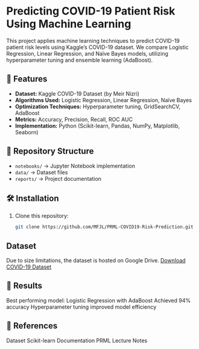 # Predicting COVID-19 Patient Risk Using Machine Learning
This project applies machine learning techniques to predict COVID-19 patient risk levels using Kaggle’s COVID-19 dataset. We compare Logistic Regression, Linear Regression, and Naïve Bayes models, utilizing hyperparameter tuning and ensemble learning (AdaBoost).

## 📌 Features
- **Dataset:** Kaggle COVID-19 Dataset (by Meir Nizri)
- **Algorithms Used:** Logistic Regression, Linear Regression, Naïve Bayes
- **Optimization Techniques:** Hyperparameter tuning, GridSearchCV, AdaBoost
- **Metrics:** Accuracy, Precision, Recall, ROC AUC
- **Implementation:** Python (Scikit-learn, Pandas, NumPy, Matplotlib, Seaborn)

## 📂 Repository Structure
- `notebooks/` → Jupyter Notebook implementation
- `data/` → Dataset files
- `reports/` → Project documentation

## 🛠 Installation
1. Clone this repository:
   ```bash
   git clone https://github.com/MFJL/PRML-COVID19-Risk-Prediction.git
## Dataset
Due to size limitations, the dataset is hosted on Google Drive.
[Download COVID-19 Dataset](https://drive.google.com/file/d/1hln1G4VASwRunHJFuJv1cy9LYw0-9uz8/view?usp=drive_link)

## 🎯 Results
Best performing model: Logistic Regression with AdaBoost
Achieved 94% accuracy
Hyperparameter tuning improved model efficiency

## 🔗 References
Dataset
Scikit-learn Documentation
PRML Lecture Notes

